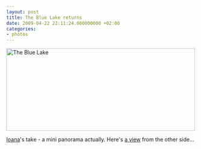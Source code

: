 ```yaml
---
layout: post
title: The Blue Lake returns
date: 2009-04-22 22:11:24.000000000 +02:00
categories:
- photos
---
```

<a href="http://www.flickr.com/photos/ioana/3466293408/sizes/l/"><img src="http://farm4.static.flickr.com/3580/3466293408_7ab74bdf8d.jpg" width="500" height="218" alt="The Blue Lake" /></a>

<a href="http://www.flickr.com/photos/ioana">Ioana</a>'s take - a mini panorama actually. Here's <a href="http://www.rusiczki.net/2006/06/08/stairs-from-a-blue-lake/" title="My version, taken a few years ago...">a view</a> from the other side...

